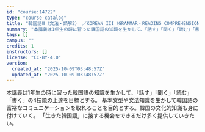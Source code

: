 ```yaml
---
id: "course:14722"
type: "course-catalog"
title: "韓国語Ⅲ（文法・読解2） ／KOREAN III（GRAMMAR・READING COMPREHENSION 2)"
summary: "本講義は1年生の時に習った韓国語の知識を生かして、「話す」「聞く」「読む」「書く」の4技能の上達を目標とする。 基本文型や文法知識を生かして韓国語の富裕なコミュニケーションを取れることを目的とする。韓国の文化的知識も身に付けていく。 「生き…"
tags: []
campus: ""
credits: 1
instructors: []
license: "CC-BY-4.0"
version:
  created_at: "2025-10-09T03:48:57Z"
  updated_at: "2025-10-09T03:48:57Z"
---
```

本講義は1年生の時に習った韓国語の知識を生かして、「話す」「聞く」「読む」「書く」の4技能の上達を目標とする。 基本文型や文法知識を生かして韓国語の富裕なコミュニケーションを取れることを目的とする。韓国の文化的知識も身に付けていく。 「生きた韓国語」に接する機会をできるだけ多く提供していきたい。
